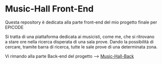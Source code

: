 # Music-Hall Front-End

Questa repository è dedicata alla parte front-end del mio progetto finale per EPICODE

Si tratta di una piattaforma dedicata ai musicisti, come me, che si ritrovano a stare ore nella ricerca disperata di una sala prove.
Dando la possibilità di cercare, tramite barra di ricerca, tutte le sale prove di una determinata zona.

Vi rimando alla parte Back-end del progetto --> [Music-Hall-Back](https://github.com/id-Luis00/Music-Hall-Back)



